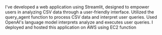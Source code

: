 I've developed a web application using Streamlit, designed to empower users in analyzing CSV data through a user-friendly interface.
Utilized the query_agent function to process CSV data and  interpret user queries.
Used OpenAI's language model interprets  analyze and executes user queries. 
I deployed and hosted this application on AWS using EC2 function
